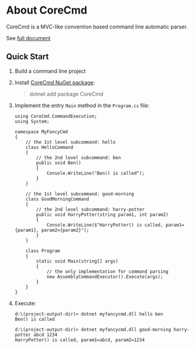 # About CoreCmd

CoreCmd is a MVC-like convention based command line automatic parser.

See [full document](https://li-rongcheng.github.io/CoreCmd)

## Quick Start

1. Build a command line project

2. Install [CoreCmd NuGet package](https://www.nuget.org/packages/CoreCmd): 

   > dotnet add package CoreCmd

3. Implement the entry `Main` method in the `Program.cs` file:

    ``` charp
    using CoreCmd.CommandExecution;
    using System;

    namespace MyFancyCmd
    {
        // the 1st level subcommand: hello
        class HelloCommand
        {
            // the 2nd level subcommand: ben
            public void Ben()
            {
                Console.WriteLine("Ben() is called");
            }
        }

        // the 1st level subcommand: good-morning
        class GoodMorningCommand
        {
            // the 2nd level subcommand: harry-potter
            public void HarryPotter(string param1, int param2)
            {
                Console.WriteLine($"HarryPotter() is called, param1={param1}, param2={param2}");
            }
        }

        class Program
        {
            static void Main(string[] args)
            {
                // the only implementation for command parsing
                new AssemblyCommandExecutor().Execute(args);
            }
        }
    }
    ```

4. Execute:

    ``` console
    d:\(project-output-dir)> dotnet myfancycmd.dll hello ben
    Ben() is called
    
    d:\(project-output-dir)> dotnet myfancycmd.dll good-morning harry-potter abcd 1234
    HarryPotter() is called, param1=abcd, param2=1234
    ```


